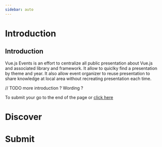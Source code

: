 ```yaml
---
sidebar: auto
---
```


# Introduction

## Introduction

Vue.js Events is an effort to centralize all public presentation about Vue.js and associated library and framework. It allow to quiclky find a presentation by theme and year. It also allow event organizer to reuse presentation to share knowledge at local area without recreating presentation each time.

// TODO more introduction ? Wording ?

To submit your go to the end of the page or [click here](/presentations/#submit)

# Discover


<PresentationList />


# Submit